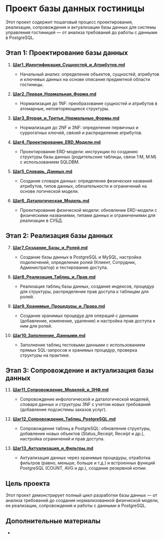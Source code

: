 # Проект базы данных гостиницы

Этот проект содержит пошаговый процесс проектирования, реализации, сопровождения и актуализации базы данных для системы управления гостиницей — от анализа требований до работы с данными в PostgreSQL.

## Этап 1: Проектирование базы данных

1. **[Шаг1_Идентификация_Сущностей_и_Атрибутов.md](./Step_1_Database_Design/Step1_Entity_and_Attribute_Identification.md)**  
   - Начальный анализ: определение объектов, сущностей, атрибутов и ключевых данных на основе описания предметной области гостиницы.

2. **[Шаг2_Первая_Нормальная_Форма.md](./Step_1_Database_Design/Step2_First_Normal_Form.md)**  
   - Нормализация до 1NF: преобразование сущностей и атрибутов в атомарные, неповторяющиеся структуры.

3. **[Шаг3_Вторая_и_Третья_Нормальные_Формы.md](./Step_1_Database_Design/Step3_Second_and_Third_Normal_Forms.md)**  
   - Нормализация до 2NF и 3NF: определение первичных и суррогатных ключей, связей и распределение атрибутов.

4. **[Шаг4_Проектирование_ERD_Модели.md](./Step_1_Database_Design/Step4_ERD_Model_Design.md)**  
   - Проектирование ERD-модели: инструкции по созданию структуры базы данных (родительские таблицы, связи 1:М, М:М) с использованием SQLDBM.

5. **[Шаг5_Словарь_Данных.md](./Step_1_Database_Design/Step5_Data_Dictionary.md)**  
   - Создание словаря данных: определение физических названий атрибутов, типов данных, обязательности и ограничений на основе логической модели.

6. **[Шаг6_Даталогическая_Модель.md](./Step_1_Database_Design/Step6_Datalogical_Model.md)**  
   - Проектирование физической модели: обновление ERD-модели с физическими названиями, типами данных и ограничениями для реализации в СУБД.

## Этап 2: Реализация базы данных

7. **[Шаг7_Создание_Базы_и_Ролей.md](./Step_2_Realization_database/Step7_Database_and_Roles_Creation.md)**  
   - Создание базы данных в PostgreSQL и MySQL, настройка подключений, определение ролей (Клиент, Сотрудник, Администратор) и тестирование доступа.

8. **[Шаг8_Реализация_Таблиц_и_Прав.md](./Step_2_Realization_database/Step8_Tables_and_Permissions_Implementation.md)**  
   - Реализация таблиц базы данных, создание индексов, процедур для структуры, распределение прав доступа к таблицам для ролей.

9. **[Шаг9_Хранимые_Процедуры_и_Права.md](./Step_2_Realization_database/Step9_Stored_Procedures_and_Permissions.md)**  
   - Создание хранимых процедур для операций с данными (добавление, изменение, удаление) и настройка прав доступа к ним для ролей.

10. **[Шаг10_Заполнение_Данными.md](./Step_2_Realization_database/Step10_Data_Population.md)**  
    - Заполнение таблиц тестовыми данными с использованием прямых SQL-запросов и хранимых процедур, проверка структуры на практике.

## Этап 3: Сопровождение и актуализация базы данных

11. **[Шаг11_Сопровождение_Моделей_и_3НФ.md](./Step_3_Escort_and_updating_database/Step11_Models_and_3NF_Maintenance.md)**  
    - Сопровождение инфологической и даталогической моделей, словаря данных и структуры 3NF с учетом новых требований (добавление подсистемы заказов услуг).

12. **[Шаг12_Сопровождение_Таблиц_PostgreSQL.md](./Step_3_Escort_and_updating_database/Step12_PostgreSQL_Tables_Maintenance.md)**  
    - Сопровождение таблиц в PostgreSQL: обновление структуры, добавление новых объектов (Status_Receipt, Receipt и др.), настройка ограничений и прав доступа.

13. **[Шаг13_Актуализация_и_Фильтры.md](./Step_3_Escort_and_updating_database/Step13_Data_Updating_and_Filters.md)**  
    - Актуализация данных через хранимые процедуры, отработка фильтров (равно, меньше, больше и т.д.) и встроенных функций PostgreSQL (COUNT, AVG и др.), создание резервной копии.

## Цель проекта
Этот проект демонстрирует полный цикл разработки базы данных — от анализа требований до создания нормализованной физической модели, ее реализации, сопровождения и работы с данными в PostgreSQL.

## Дополнительные материалы
- 